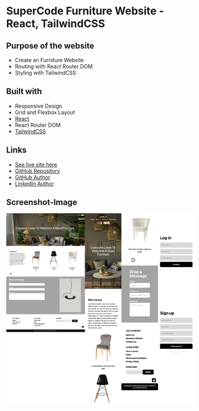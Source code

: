 # SuperCode Furniture Website - React, TailwindCSS

## Purpose of the website

- Create an Furniture Website
- Routing with React Router DOM
- Styling with TailwindCSS

## Built with

- Responsive Design
- Grid and Flexbox Layout
- [React](https://react.dev/)
- React Router DOM
- [TailwindCSS](https://tailwindcss.com/)

## Links

- [See live site here](https://super-code-furniture.vercel.app/)
- [GitHub Repository](https://github.com/thomaserdmenger/superCode-Furniture)
- [GitHub Author](https://github.com/thomaserdmenger)
- [LinkedIn Author](https://www.linkedin.com/in/thomaserdmenger/)

## Screenshot-Image

![](./public/images/screenshot.png)
